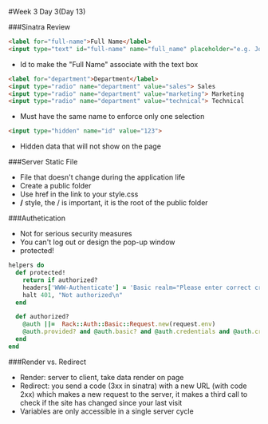 #Week 3 Day 3(Day 13)

###Sinatra Review
```html
<label for="full-name">Full Name</label>
<input type="text" id="full-name" name="full_name" placeholder="e.g. John Smith">
```
- Id to make the "Full Name" associate with the text box
```html
<label for="department">Department</label>
<input type="radio" name="department" value="sales"> Sales
<input type="radio" name="department" value="marketing"> Marketing
<input type="radio" name="department" value="technical"> Technical
```
- Must have the same name to enforce only one selection
```html
<input type="hidden" name="id" value="123">
```
- Hidden data that will not show on the page  

###Server Static File
- File that doesn't change during the application life
- Create a public folder
- Use href in the link to your style.css
- **/** style, the / is important, it is the root of the public folder

###Authetication
- Not for serious security measures
- You can't log out or design the pop-up window
- protected!
```ruby
helpers do
  def protected!
    return if authorized?
    headers['WWW-Authenticate'] = 'Basic realm="Please enter correct credentials"'
    halt 401, "Not authorized\n"
  end

  def authorized?
    @auth ||=  Rack::Auth::Basic::Request.new(request.env)
    @auth.provided? and @auth.basic? and @auth.credentials and @auth.credentials == ['admin', 'admin']
  end
end
```

###Render vs. Redirect
- Render: server to client, take data render on page
- Redirect: you send a code (3xx in sinatra) with a new URL (with code 2xx) which makes a new request to the server, it makes a third call to check if the site has changed since your last visit
- Variables are only accessible in a single server cycle
